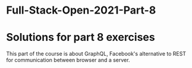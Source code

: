 # Full-Stack-Open-2021-Part-8
# Solutions for part 8 exercises

This part of the course is about GraphQL, Facebook's alternative to REST for communication between browser and a server.
